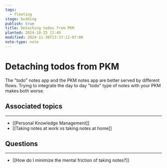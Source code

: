 ```yaml
---
tags:
  - fleeting
stage: budding
publish: true
title: Detaching todos from PKM
planted: 2024-10-25 11:49
modified: 2024-11-30T13:37:12-07:00
note-type: note
---
```

# Detaching todos from PKM

The "todo" notes app and the PKM notes app are better served by different flows. Trying to integrate the day to day "todo" type of notes with your PKM makes both worse.
## Associated topics
---
- [[Personal Knowledge Management]]
- [[Taking notes at work vs taking notes at home]]

## Questions
---
- [[How do I minimize the mental friction of taking notes?]]

